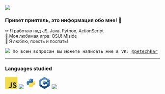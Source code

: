 <img align="left" width="240" src="https://i.imgur.com/yagsfnA.png"> <samp> <br>
### Привет приятель, это информация обо мне! 💎
  
✏ Я работаю над JS, Java, Python, ActionScript <br>
🚀 Моя любимая игра: OSU! Miside <br> 
🌈 Я люблю, поесть и поспать! <br> 

  <samp><img src="https://img.icons8.com/color/48/000000/telegram-app--v1.png" width="17"> По всем вопросам вы можете написать мне в VK: [@petechkar](https://vk.com/id682053126) </samp>


---

### **Languages studied**

<img height="40" src="https://raw.githubusercontent.com/github/explore/80688e429a7d4ef2fca1e82350fe8e3517d3494d/topics/javascript/javascript.png">  <img height="40" src="https://img.icons8.com/color/48/000000/android-os.png"/>  <img height="40" src="https://raw.githubusercontent.com/github/explore/80688e429a7d4ef2fca1e82350fe8e3517d3494d/topics/python/python.png">  <img height="40" src="https://raw.githubusercontent.com/github/explore/80688e429a7d4ef2fca1e82350fe8e3517d3494d/topics/cpp/cpp.png"> <img height="40" src="https://img.icons8.com/color/48/000000/java-coffee-cup-logo--v1.png"/>
